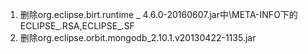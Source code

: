 1. 删除org.eclipse.birt.runtime _ 4.6.0-20160607.jar中\META-INFO下的ECLIPSE_.RSA,ECLIPSE_.SF
2. 删除org.eclipse.orbit.mongodb_2.10.1.v20130422-1135.jar